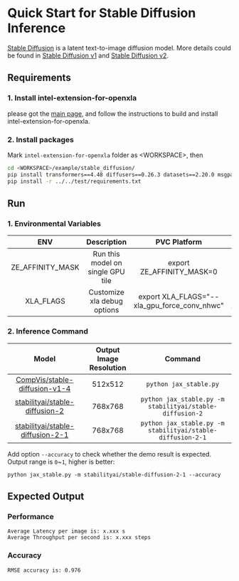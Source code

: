 # Quick Start for Stable Diffusion Inference

[Stable Diffusion](https://arxiv.org/abs/2112.10752) is a latent text-to-image diffusion model. More details could be found in [Stable Diffusion v1](https://github.com/CompVis/stable-diffusion) and [Stable Diffusion v2](https://github.com/Stability-AI/stablediffusion).

## Requirements

### 1. Install intel-extension-for-openxla

please got the [main page](https://github.com/intel/intel-extension-for-openxla/blob/main/README.md#build-and-install), and follow the instructions to build and install intel-extension-for-openxla.

### 2. Install packages

Mark `intel-extension-for-openxla` folder as \<WORKSPACE\>, then
```bash
cd <WORKSPACE>/example/stable_diffusion/
pip install transformers==4.48 diffusers==0.26.3 datasets==2.20.0 msgpack==1.0.7
pip install -r ../../test/requirements.txt
```

## Run

### 1. Environmental Variables

| **ENV** | **Description** | **PVC Platform** | **ATSM/DG2 Platform** | 
| :---: | :---: | :---: |:---: |
| ZE_AFFINITY_MASK | Run this model on single GPU tile |export ZE_AFFINITY_MASK=0 | export ZE_AFFINITY_MASK=0 |
| XLA_FLAGS | Customize xla debug options | export XLA_FLAGS="--xla_gpu_force_conv_nhwc" | export XLA_FLAGS="--xla_gpu_force_conv_nhwc" |

### 2. Inference Command

| **Model** | **Output Image Resolution** | **Command** | 
| :---: | :---: | :---: |
| [CompVis/stable-diffusion-v1-4](https://huggingface.co/CompVis/stable-diffusion-v1-4) | 512x512 | ```python jax_stable.py``` |
| [stabilityai/stable-diffusion-2](https://huggingface.co/stabilityai/stable-diffusion-2) | 768x768 | ```python jax_stable.py -m stabilityai/stable-diffusion-2``` |
| [stabilityai/stable-diffusion-2-1](https://huggingface.co/stabilityai/stable-diffusion-2-1) | 768x768 | ```python jax_stable.py -m stabilityai/stable-diffusion-2-1``` |

Add option `--accuracy` to check whether the demo result is expected. Output range is `0`~`1`, higher is better:
```shell
python jax_stable.py -m stabilityai/stable-diffusion-2-1 --accuracy
```

## Expected Output

### Performance
```
Average Latency per image is: x.xxx s
Average Throughput per second is: x.xxx steps
```

### Accuracy
```
RMSE accuracy is: 0.976
```
